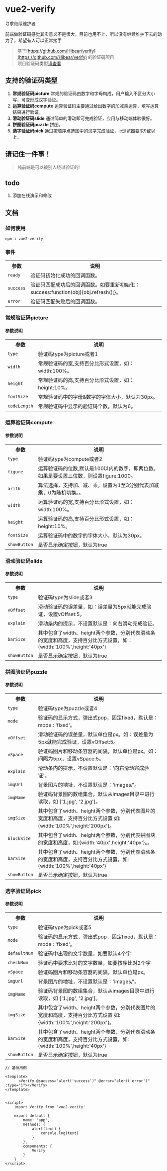 # vue2-verify

寻求继续维护者

前端做验证码感觉其实意义不是很大，目前也用不上，所以没有继续维护下去的动力了，希望有人可以正常接手

> 基于[https://github.com/Hibear/verify](https://github.com/Hibear/verify) 的验证码项目  
> 项目验证码类型[请查看](http://veui.net/)

## 支持的验证码类型  

1. **常规验证码picture** 常规的验证码由数字和字母构成，用户输入不区分大小写，可变形成汉字验证。 
2. **运算验证码compute** 运算验证码主要通过给出数字的加减乘运算，填写运算结果进行验证。 
3. **滑动验证码slide** 通过简单的滑动即可完成验证，应用与移动端体验很好。  
4. **拼图验证码puzzle** 拼图。 
5. **选字验证码pick** 通过按顺序点选图中的汉字完成验证，ie浏览器要求9或以上。  

## 请记住一件事！
> 纯前端是可以被别人绕过验证的!

## todo
1. 添加在线演示和修改

## 文档
### 如何使用
```npm i vue2-verify```

### 事件
<table >
<tr>
<th>参数</th>
<th>说明</th>
</tr>
<tr>
<td><code>ready</code></td>
<td>验证码初始化成功的回调函数。</td>
</tr>
<tr>
<td><code>success</code></td>
<td>验证码匹配成功后的回调函数。如要重新初始化：success:function(obj){obj.refresh();}。</td>
</tr>
<tr>
<td><code>error</code></td>
<td>验证码匹配失败后的回调函数。</td>
</tr>
</table>

### 常规验证码picture
#### 参数说明
<table >
<tr>
<th>参数</th>
<th>说明</th>
</tr>
<tr>
<td><code>type</code></td>
<td>验证码type为picture或者1</td>
</tr>
<tr>
<td><code>width</code></td>
<td>常规验证码的宽,支持百分比形式设置，如：width:100%。</td>
</tr>
<tr>
<td><code>height</code></td>
<td>常规验证码的高,支持百分比形式设置，如：height:10%。</td>
</tr>
<tr>
<td><code>fontSize</code></td>
<td>常规验证码中的字母&amp;数字的字体大小，默认为30px。</td>
</tr>
<tr>
<td><code>codeLength</code></td>
<td>常规验证码中显示的验证码个数，默认为6。</td>
</tr>
</table>


### 运算验证码compute
#### 参数说明
<table >
<tr>
<th>参数</th>
<th>说明</th>
</tr>
<tr>
<td><code>type</code></td>
<td>验证码type为compute或者2</td>
</tr>
<tr>
<td><code>figure</code></td>
<td>运算验证码的位数,默认是100以内的数字，即两位数。如果是要设置三位数，则设置figure:1000。</td>
</tr>
<tr>
<td><code>arith</code></td>
<td>算法选择，支持加、减、乘。设置为1至3分别代表加减乘，0为随机切换。。</td>
</tr>
<tr>
<td><code>width</code></td>
<td>运算验证码的宽,支持百分比形式设置，如：width:100%。</td>
</tr>
<tr>
<td><code>height</code></td>
<td>运算验证码的高,支持百分比形式设置，如：height:10%。</td>
</tr>
<td><code>fontSize</code></td>
<td>运算验证码中的数字的字体大小，默认为30px。</td>
</tr>
<tr>
<td><code>showButton</code></td>
<td>是否显示确定按钮，默认为true</td>
</tr>
</table>


### 滑动验证码slide
#### 参数说明
<table >
<tr>
<th>参数</th>
<th>说明</th>
</tr>
<tr>
<td><code>type</code></td>
<td>验证码type为slide或者3</td>
</tr>
<tr>
<td><code>vOffset</code></td>
<td>滑动验证码的误差量，如：误差量为5px就能完成验证，设置vOffset:5。</td>
</tr>
<tr>
<td><code>explain</code></td>
<td>滑动条内的提示，不设置默认是：向右滑动完成验证。</td>
</tr>
<tr>
<td><code>barSize</code></td>
<td>其中包含了width、height两个参数，分别代表滑动条的宽度和高度，支持百分比方式设置，如：{width:'100%',height:'40px'}</td>
</tr>
<tr>
<td><code>showButton</code></td>
<td>是否显示确定按钮，默认为true</td>
</tr>
</table>

### 拼图验证码puzzle
#### 参数说明
<table >
<tr>
<th>参数</th>
<th>说明</th>
</tr>
<tr>
<td><code>type</code></td>
<td>验证码type为puzzle或者4</td>
</tr>
<tr>
<td><code>mode</code></td>
<td>验证码的显示方式，弹出式pop，固定fixed，默认是：mode : 'fixed'。</td>
</tr>
<tr>
<td><code>vOffset</code></td>
<td>滑动验证码的误差量，默认单位是px。如：误差量为5px就能完成验证，设置vOffset:5。</td>
</tr>
<tr>
<td><code>vSpace</code></td>
<td>验证码图片和移动条容器的间隔，默认单位是px。如：间隔为5px，设置vSpace:5。</td>
</tr>
<tr>
<td><code>explain</code></td>
<td>滑动条内的提示，不设置默认是：'向右滑动完成验证'。</td>
</tr>
<tr>
<td><code>imgUrl</code></td>
<td>背景图片的地址，不设置默认是：'images/'。</td>
</tr>
<tr>
<td><code>imgName</code></td>
<td>验证码背景图的数组集合，默认从images目录中进行读取，如 ['1.jpg', '2.jpg']。</td>
</tr>
<tr>
<td><code>imgSize</code></td>
<td>其中包含了width、height两个参数，分别代表图片的宽度和高度，支持百分比方式设置 如:{width:'100%',height:'200px'}。</td>
</tr>
<tr>
<td><code>blockSize</code></td>
<td>其中包含了width、height两个参数，分别代表拼图块的宽度和高度，如:{width:'40px',height:'40px'}。。</td>
</tr>
<tr>
<td><code>barSize</code></td>
<td>其中包含了width、height两个参数，分别代表滑动条的宽度和高度，支持百分比方式设置，如:{width:'100%',height:'40px'}</td>
</tr>
<tr>
<td><code>showButton</code></td>
<td>是否显示确定按钮，默认为true</td>
</tr>
</table>

### 选字验证码pick
#### 参数说明
<table >
<tr>
<th>参数</th>
<th>说明</th>
</tr>
<tr>
<td><code>type</code></td>
<td>验证码type为pick或者5</td>
</tr>
<tr>
<td><code>mode</code></td>
<td>验证码的显示方式，弹出式pop，固定fixed，默认是：mode : 'fixed'。</td>
</tr>
<tr>
<td><code>defaultNum</code></td>
<td>验证码中出现的文字数量，如要默认4个字</td>
</tr>
<tr>
<td><code>checkNum</code></td>
<td>验证码中要求比对的文字数量，如要按序比对2个字</td>
</tr>
<tr>
<td><code>vSpace</code></td>
<td>验证码图片和移动条容器的间隔，默认单位是px。</td>
</tr>
<tr>
<td><code>imgUrl</code></td>
<td>背景图片的地址，不设置默认是：'images/'。</td>
</tr>
<tr>
<td><code>imgName</code></td>
<td>验证码背景图的数组集合，默认从images目录中进行读取，如 ['1.jpg', '2.jpg']。</td>
</tr>
<tr>
<td><code>imgSize</code></td>
<td>其中包含了width、height两个参数，分别代表图片的宽度和高度，支持百分比方式设置 如:{width:'100%',height:'200px'}。</td>
</tr>
<tr>
<td><code>barSize</code></td>
<td>其中包含了width、height两个参数，分别代表滑动条的宽度和高度，支持百分比方式设置，如:{width:'100%',height:'40px'}</td>
</tr>
<tr>
<td><code>showButton</code></td>
<td>是否显示确定按钮，默认为true</td>
</tr>
</table>


```
// 基础用例

<template>
      <Verify @success="alert('success')" @error="alert('error')" :type="1"></Verify>
</template>


<script>
    import Verify from 'vue2-verify'

    export default {
        name: 'app',
        methods: {
            alert(text) {
                console.log(text)
            }
        },
        components: {
            Verify
        }
    }
</script>
```
